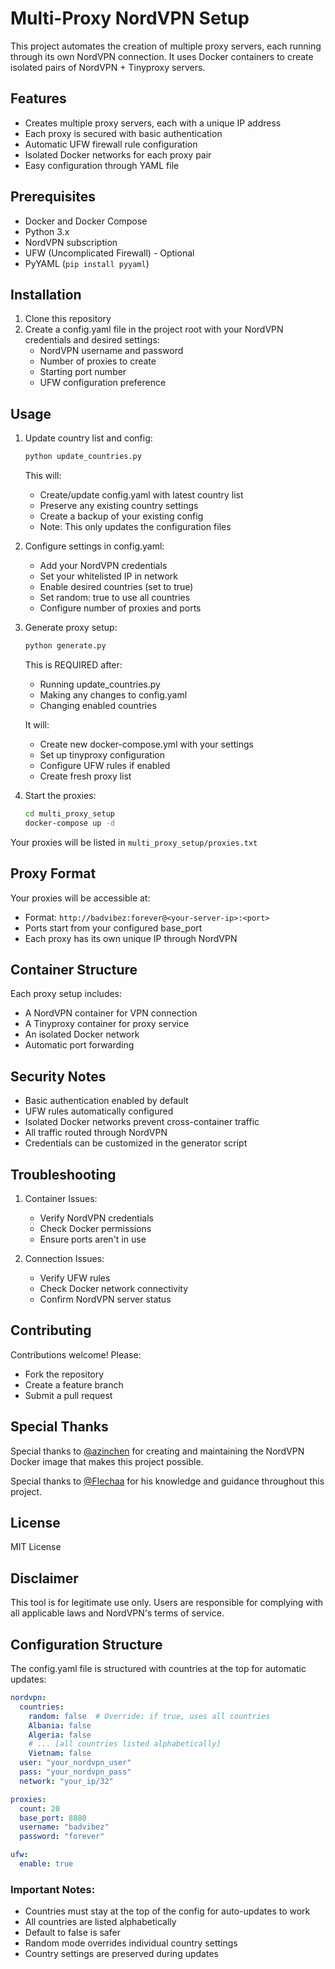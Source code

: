 # Multi-Proxy NordVPN Setup

This project automates the creation of multiple proxy servers, each running through its own NordVPN connection. It uses Docker containers to create isolated pairs of NordVPN + Tinyproxy servers.

## Features

- Creates multiple proxy servers, each with a unique IP address
- Each proxy is secured with basic authentication
- Automatic UFW firewall rule configuration
- Isolated Docker networks for each proxy pair
- Easy configuration through YAML file

## Prerequisites

- Docker and Docker Compose
- Python 3.x
- NordVPN subscription
- UFW (Uncomplicated Firewall) - Optional
- PyYAML (`pip install pyyaml`)

## Installation

1. Clone this repository
2. Create a config.yaml file in the project root with your NordVPN credentials and desired settings:
   - NordVPN username and password
   - Number of proxies to create
   - Starting port number
   - UFW configuration preference

## Usage

1. Update country list and config:
   ```bash
   python update_countries.py
   ```
   This will:
   - Create/update config.yaml with latest country list
   - Preserve any existing country settings
   - Create a backup of your existing config
   - Note: This only updates the configuration files

2. Configure settings in config.yaml:
   - Add your NordVPN credentials
   - Set your whitelisted IP in network
   - Enable desired countries (set to true)
   - Set random: true to use all countries
   - Configure number of proxies and ports

3. Generate proxy setup:
   ```bash
   python generate.py
   ```
   This is REQUIRED after:
   - Running update_countries.py
   - Making any changes to config.yaml
   - Changing enabled countries
   
   It will:
   - Create new docker-compose.yml with your settings
   - Set up tinyproxy configuration
   - Configure UFW rules if enabled
   - Create fresh proxy list

4. Start the proxies:
   ```bash
   cd multi_proxy_setup
   docker-compose up -d
   ```

Your proxies will be listed in `multi_proxy_setup/proxies.txt`

## Proxy Format

Your proxies will be accessible at:
- Format: `http://badvibez:forever@<your-server-ip>:<port>`
- Ports start from your configured base_port
- Each proxy has its own unique IP through NordVPN

## Container Structure

Each proxy setup includes:
- A NordVPN container for VPN connection
- A Tinyproxy container for proxy service
- An isolated Docker network
- Automatic port forwarding

## Security Notes

- Basic authentication enabled by default
- UFW rules automatically configured
- Isolated Docker networks prevent cross-container traffic
- All traffic routed through NordVPN
- Credentials can be customized in the generator script

## Troubleshooting

1. Container Issues:
   - Verify NordVPN credentials
   - Check Docker permissions
   - Ensure ports aren't in use

2. Connection Issues:
   - Verify UFW rules
   - Check Docker network connectivity
   - Confirm NordVPN server status

## Contributing

Contributions welcome! Please:
- Fork the repository
- Create a feature branch
- Submit a pull request

## Special Thanks

Special thanks to [@azinchen](https://github.com/azinchen/nordvpn) for creating and maintaining the NordVPN Docker image that makes this project possible.

Special thanks to [@Flechaa](https://github.com/Flechaa/Flechaa) for his knowledge and guidance throughout this project.

## License

MIT License

## Disclaimer

This tool is for legitimate use only. Users are responsible for complying with all applicable laws and NordVPN's terms of service.

## Configuration Structure

The config.yaml file is structured with countries at the top for automatic updates:

```yaml
nordvpn:
  countries:
    random: false  # Override: if true, uses all countries
    Albania: false
    Algeria: false
    # ... [all countries listed alphabetically]
    Vietnam: false
  user: "your_nordvpn_user"
  pass: "your_nordvpn_pass"
  network: "your_ip/32"

proxies:
  count: 20
  base_port: 8880
  username: "badvibez"
  password: "forever"

ufw:
  enable: true
```

### Important Notes:
- Countries must stay at the top of the config for auto-updates to work
- All countries are listed alphabetically
- Default to false is safer
- Random mode overrides individual country settings
- Country settings are preserved during updates

